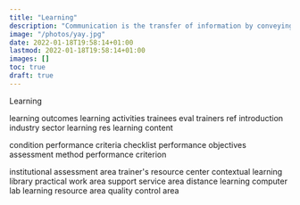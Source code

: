 ```yaml
---
title: "Learning"
description: "Communication is the transfer of information by conveying intended meaning to another entity through the use of mutually-understood means"
image: "/photos/yay.jpg"
date: 2022-01-18T19:58:14+01:00
lastmod: 2022-01-18T19:58:14+01:00
images: []  
toc: true
draft: true
---
```




Learning

learning outcomes
learning activities
trainees eval
trainers ref
introduction 
industry sector
learning res
learning content

condition
performance criteria checklist
performance objectives
assessment method
performance
criterion

institutional assessment area
trainer's resource center
contextual learning library
practical work area
support service area
distance learning
computer lab
learning resource area
quality control area



